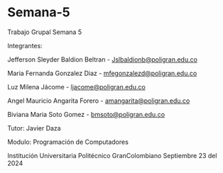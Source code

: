 # Semana-5
Trabajo Grupal Semana 5 

Integrantes: 

Jefferson Sleyder Baldion Beltran - Jslbaldionb@poligran.edu.co

Maria Fernanda Gonzalez Diaz - mfegonzalezd@poligran.edu.co

Luz Milena Jácome - ljacome@poligran.edu.co

Angel Mauricio Angarita Forero - amangarita@poligran.edu.co

Biviana Maria Soto Gomez - bmsoto@poligran.edu.co

Tutor: Javier Daza

Modulo: Programación de Computadores

Institución Universitaria Politécnico GranColombiano
Septiembre 23 del 2024
